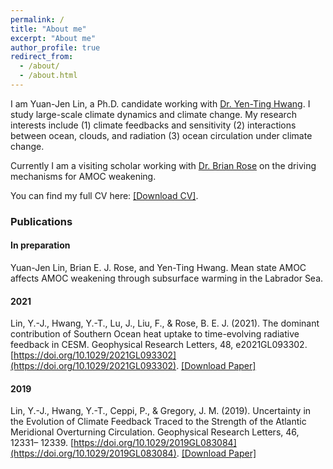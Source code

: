 ```yaml
---
permalink: /
title: "About me"
excerpt: "About me"
author_profile: true
redirect_from: 
  - /about/
  - /about.html
---
```


I am Yuan-Jen Lin, a Ph.D. candidate working with [Dr. Yen-Ting Hwang](https://scholar.google.com/citations?user=m73pWfsAAAAJ). I study large-scale climate dynamics and climate change. My research interests include (1) climate feedbacks and sensitivity (2) interactions between ocean, clouds, and radiation (3) ocean circulation under climate change.

Currently I am a visiting scholar working with [Dr. Brian Rose](http://brian-rose.github.io/) on the driving mechanisms for AMOC weakening.

You can find my full CV here: [[Download CV]](https://yuanjenlin.github.io/files/CV.pdf).

### Publications
#### In preparation
Yuan-Jen Lin, Brian E. J. Rose, and Yen-Ting Hwang. Mean state AMOC affects AMOC weakening through subsurface warming in the Labrador Sea.
#### 2021
Lin, Y.-J., Hwang, Y.-T., Lu, J., Liu, F., & Rose, B. E. J. (2021). The dominant contribution of Southern Ocean heat uptake to time-evolving radiative feedback in CESM. Geophysical Research Letters, 48, e2021GL093302. [https://doi.org/10.1029/2021GL093302](https://doi.org/10.1029/2021GL093302). [[Download Paper]](https://yuanjenlin.github.io/files/2021_Lin_etal.pdf)
#### 2019
Lin, Y.-J., Hwang, Y.-T., Ceppi, P., & Gregory, J. M. (2019). Uncertainty in the Evolution of Climate Feedback Traced to the Strength of the Atlantic Meridional Overturning Circulation. Geophysical Research Letters, 46, 12331– 12339. [https://doi.org/10.1029/2019GL083084](https://doi.org/10.1029/2019GL083084). [[Download Paper]](https://yuanjenlin.github.io/files/2019_Lin_etal.pdf)
